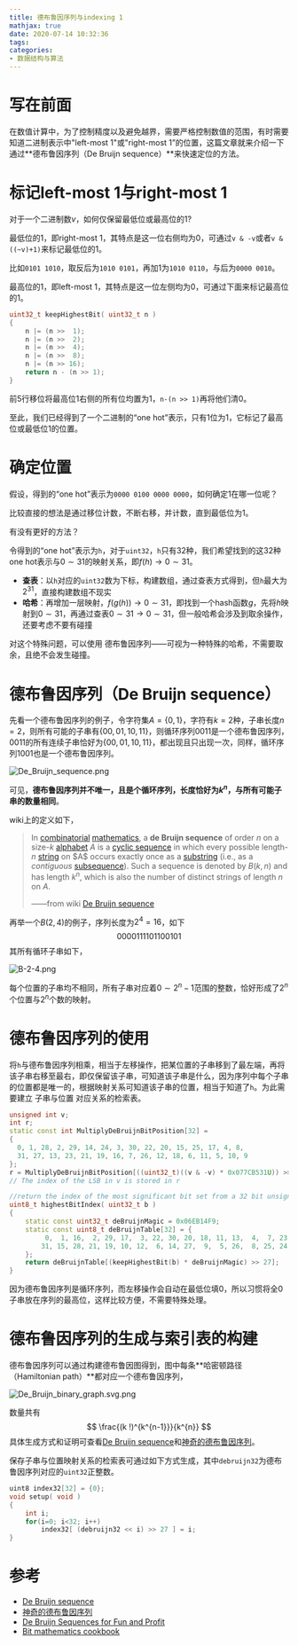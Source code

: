 ```yaml
---
title: 德布鲁因序列与indexing 1
mathjax: true
date: 2020-07-14 10:32:36
tags:
categories:
- 数据结构与算法
---
```




# 写在前面

在数值计算中，为了控制精度以及避免越界，需要严格控制数值的范围，有时需要知道二进制表示中"left-most 1"或"right-most 1”的位置，这篇文章就来介绍一下通过**德布鲁因序列（De Bruijn sequence）**来快速定位的方法。

# 标记left-most 1与right-most 1

对于一个二进制数$v$，如何仅保留最低位或最高位的1?

最低位的1，即right-most 1，其特点是这一位右侧均为0，可通过`v & -v`或者`v & ((~v)+1)`来标记最低位的1。

比如`0101 1010`，取反后为`1010 0101`，再加1为`1010 0110`，与后为`0000 0010`。

最高位的1，即left-most 1，其特点是这一位左侧均为0，可通过下面来标记最高位的1。

```cpp
uint32_t keepHighestBit( uint32_t n )
{
    n |= (n >>  1);
    n |= (n >>  2);
    n |= (n >>  4);
    n |= (n >>  8);
    n |= (n >> 16);
    return n - (n >> 1);
}
```

前5行移位将最高位1右侧的所有位均置为1，`n-(n >> 1)`再将他们清0。

至此，我们已经得到了一个二进制的“one hot”表示，只有1位为1，它标记了最高位或最低位1的位置。

# 确定位置

假设，得到的“one hot”表示为`0000 0100 0000 0000`，如何确定1在哪一位呢？

比较直接的想法是通过移位计数，不断右移，并计数，直到最低位为1。

有没有更好的方法？

令得到的“one hot”表示为`h`，对于`uint32`，`h`只有32种，我们希望找到的这32种one hot表示与$0\sim 31$的映射关系，即$f(h) \rightarrow 0\sim 31$。

- **查表**：以`h`对应的`uint32`数为下标，构建数组，通过查表方式得到，但`h`最大为$2^{31}$，直接构建数组不现实
- **哈希**：再增加一层映射，$f(g(h)) \rightarrow 0\sim 31$，即找到一个hash函数$g$，先将$h$映射到$0 \sim 31$，再通过查表$0\sim 31 \rightarrow 0\sim 31$，但一般哈希会涉及到取余操作，还要考虑不要有碰撞

对这个特殊问题，可以使用 德布鲁因序列——可视为一种特殊的哈希，不需要取余，且绝不会发生碰撞。

# 德布鲁因序列（De Bruijn sequence）

先看一个德布鲁因序列的例子，令字符集$A = \{0, 1\}$，字符有$k=2$种，子串长度$n=2$，则所有可能的子串有$\{00, 01, 10, 11\}$，则循环序列$0011$是一个德布鲁因序列，$0011$的所有连续子串恰好为$\{00, 01, 10, 11\}$，都出现且只出现一次，同样，循环序列$1001$也是一个德布鲁因序列。

![De_Bruijn_sequence.png](https://gitee.com/shinelee/ImgBed/raw/master/2020/德布鲁因序列/De_Bruijn_sequence.png)

可见，**德布鲁因序列并不唯一，且是个循环序列，长度恰好为$k^n$，与所有可能子串的数量相同**。

wiki上的定义如下，

> In [combinatorial](https://wiki2.org/en/Combinatorics) [mathematics](https://wiki2.org/en/Mathematics), a **de Bruijn sequence** of order $n$ on a size-$k$ [alphabet](https://wiki2.org/en/Alphabet_(computer_science)) *A* is a [cyclic sequence](https://wiki2.org/en/Cyclic_sequence) in which every possible length-$n$ [string](https://wiki2.org/en/String_(computer_science)#Formal_theory) on $A$ occurs exactly once as a [substring](https://wiki2.org/en/Substring) (i.e., as a *contiguous* [subsequence](https://wiki2.org/en/Subsequence)). Such a sequence is denoted by $B(k, n)$ and has length $k^n$, which is also the number of distinct strings of length $n$ on $A$.
>
> ——from wiki [De Bruijn sequence](https://wiki2.org/en/De_Bruijn_sequence)

再举一个$B(2, 4)$的例子，序列长度为$2^4=16$，如下
$$
0 0 0 0 1 1 1 1 0 1 1 0 0 1 0 1
$$
其所有循环子串如下，

![B-2-4.png](https://gitee.com/shinelee/ImgBed/raw/master/2020/德布鲁因序列/B-2-4.png)

每个位置的子串均不相同，所有子串对应着$0\sim 2^n-1$范围的整数，恰好形成了$2^n$个位置与$2^n$个数的映射。

# 德布鲁因序列的使用

将`h`与德布鲁因序列相乘，相当于左移操作，把某位置的子串移到了最左端，再将该子串右移至最右，即仅保留该子串，可知道该子串是什么，因为序列中每个子串的位置都是唯一的，根据映射关系可知道该子串的位置，相当于知道了`h`。为此需要建立 子串与位置 对应关系的检索表。

```cpp
unsigned int v;   
int r;           
static const int MultiplyDeBruijnBitPosition[32] = 
{
  0, 1, 28, 2, 29, 14, 24, 3, 30, 22, 20, 15, 25, 17, 4, 8, 
  31, 27, 13, 23, 21, 19, 16, 7, 26, 12, 18, 6, 11, 5, 10, 9
};
r = MultiplyDeBruijnBitPosition[((uint32_t)((v & -v) * 0x077CB531U)) >> 27];
// The index of the LSB in v is stored in r

//return the index of the most significant bit set from a 32 bit unsigned integer
uint8_t highestBitIndex( uint32_t b )
{
    static const uint32_t deBruijnMagic = 0x06EB14F9;
    static const uint8_t deBruijnTable[32] = {
         0,  1, 16,  2, 29, 17,  3, 22, 30, 20, 18, 11, 13,  4,  7, 23,
        31, 15, 28, 21, 19, 10, 12,  6, 14, 27,  9,  5, 26,  8, 25, 24,
    };
    return deBruijnTable[(keepHighestBit(b) * deBruijnMagic) >> 27];
}
```

因为德布鲁因序列是循环序列，而左移操作会自动在最低位填0，所以习惯将全0子串放在序列的最高位，这样比较方便，不需要特殊处理。

# 德布鲁因序列的生成与索引表的构建

德布鲁因序列可以通过构建德布鲁因图得到，图中每条**哈密顿路径（Hamiltonian path）**都对应一个德布鲁因序列，

![De_Bruijn_binary_graph.svg.png](https://gitee.com/shinelee/ImgBed/raw/master/2020/德布鲁因序列/De_Bruijn_binary_graph.svg.png)

数量共有
$$
\frac{(k !)^{k^{n-1}}}{k^{n}}
$$
具体生成方式和证明可查看[De Bruijn sequence](https://wiki2.org/en/De_Bruijn_sequence)和[神奇的德布鲁因序列](https://halfrost.com/go_s2_de_bruijn/)。

保存子串与位置映射关系的检索表可通过如下方式生成，其中`debruijn32`为德布鲁因序列对应的`uint32`正整数。

```cpp
uint8 index32[32] = {0};
void setup( void )
{	
	int i;
	for(i=0; i<32; i++)
		index32[ (debruijn32 << i) >> 27 ] = i;
}
```



# 参考

- [De Bruijn sequence](https://wiki2.org/en/De_Bruijn_sequence)
- [神奇的德布鲁因序列](https://halfrost.com/go_s2_de_bruijn/)
- [De Bruijn Sequences for Fun and Profit](https://www.slideshare.net/alekbr/de-bruijn-sequences-for-fun-and-profit)
- [Bit mathematics cookbook](https://bisqwit.iki.fi/story/howto/bitmath/)